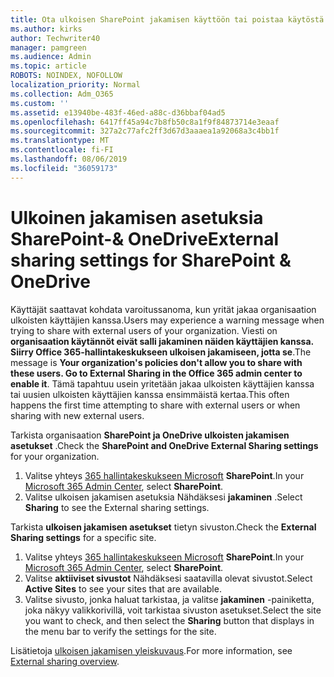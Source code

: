 ```yaml
---
title: Ota ulkoisen SharePoint jakamisen käyttöön tai poistaa käytöstä
ms.author: kirks
author: Techwriter40
manager: pamgreen
ms.audience: Admin
ms.topic: article
ROBOTS: NOINDEX, NOFOLLOW
localization_priority: Normal
ms.collection: Adm_O365
ms.custom: ''
ms.assetid: e13940be-483f-46ed-a88c-d36bbaf04ad5
ms.openlocfilehash: 6417ff45a94c7b8fb50c8a1f9f84873714e3eaaf
ms.sourcegitcommit: 327a2c77afc2ff3d67d3aaaea1a92068a3c4bb1f
ms.translationtype: MT
ms.contentlocale: fi-FI
ms.lasthandoff: 08/06/2019
ms.locfileid: "36059173"
---
```

# <a name="external-sharing-settings-for-sharepoint--onedrive"></a><span data-ttu-id="f7ed3-102">Ulkoinen jakamisen asetuksia SharePoint-& OneDrive</span><span class="sxs-lookup"><span data-stu-id="f7ed3-102">External sharing settings for SharePoint & OneDrive</span></span>

<span data-ttu-id="f7ed3-103">Käyttäjät saattavat kohdata varoitussanoma, kun yrität jakaa organisaation ulkoisten käyttäjien kanssa.</span><span class="sxs-lookup"><span data-stu-id="f7ed3-103">Users may experience a warning message when trying to share with external users of your organization.</span></span> <span data-ttu-id="f7ed3-104">Viesti on **organisaation käytännöt eivät salli jakaminen näiden käyttäjien kanssa. Siirry Office 365-hallintakeskukseen ulkoisen jakamiseen, jotta se**.</span><span class="sxs-lookup"><span data-stu-id="f7ed3-104">The message is **Your organization's policies don't allow you to share with these users. Go to External Sharing in the Office 365 admin center to enable it**.</span></span> <span data-ttu-id="f7ed3-105">Tämä tapahtuu usein yritetään jakaa ulkoisten käyttäjien kanssa tai uusien ulkoisten käyttäjien kanssa ensimmäistä kertaa.</span><span class="sxs-lookup"><span data-stu-id="f7ed3-105">This often happens the first time attempting to share with external users or when sharing with new external users.</span></span>

<span data-ttu-id="f7ed3-106">Tarkista organisaation **SharePoint ja OneDrive ulkoisten jakamisen asetukset** .</span><span class="sxs-lookup"><span data-stu-id="f7ed3-106">Check the **SharePoint and OneDrive External Sharing settings** for your organization.</span></span>

1. <span data-ttu-id="f7ed3-107">Valitse yhteys [365 hallintakeskukseen Microsoft](https://admin.microsoft.com/AdminPortal/Home#/homepage">https://admin.microsoft.com/) **SharePoint**.</span><span class="sxs-lookup"><span data-stu-id="f7ed3-107">In your [Microsoft 365 Admin Center](https://admin.microsoft.com/AdminPortal/Home#/homepage">https://admin.microsoft.com/), select **SharePoint**.</span></span>
3. <span data-ttu-id="f7ed3-108">Valitse ulkoisen jakamisen asetuksia Nähdäksesi **jakaminen** .</span><span class="sxs-lookup"><span data-stu-id="f7ed3-108">Select **Sharing** to see the External sharing settings.</span></span>

<span data-ttu-id="f7ed3-109">Tarkista **ulkoisen jakamisen asetukset** tietyn sivuston.</span><span class="sxs-lookup"><span data-stu-id="f7ed3-109">Check the **External Sharing settings** for a specific site.</span></span>

1. <span data-ttu-id="f7ed3-110">Valitse yhteys [365 hallintakeskukseen Microsoft](https://admin.microsoft.com/AdminPortal/Home#/homepage">https://admin.microsoft.com/) **SharePoint**.</span><span class="sxs-lookup"><span data-stu-id="f7ed3-110">In your [Microsoft 365 Admin Center](https://admin.microsoft.com/AdminPortal/Home#/homepage">https://admin.microsoft.com/), select **SharePoint**.</span></span>
2. <span data-ttu-id="f7ed3-111">Valitse **aktiiviset sivustot** Nähdäksesi saatavilla olevat sivustot.</span><span class="sxs-lookup"><span data-stu-id="f7ed3-111">Select **Active Sites** to see your sites that are available.</span></span>
3. <span data-ttu-id="f7ed3-112">Valitse sivusto, jonka haluat tarkistaa, ja valitse **jakaminen** -painiketta, joka näkyy valikkorivillä, voit tarkistaa sivuston asetukset.</span><span class="sxs-lookup"><span data-stu-id="f7ed3-112">Select the site you want to check, and then select the **Sharing** button that displays in the menu bar to verify the settings for the site.</span></span>

<span data-ttu-id="f7ed3-113">Lisätietoja [ulkoisen jakamisen yleiskuvaus](https://docs.microsoft.com/sharepoint/external-sharing-overview).</span><span class="sxs-lookup"><span data-stu-id="f7ed3-113">For more information, see [External sharing overview](https://docs.microsoft.com/sharepoint/external-sharing-overview).</span></span>
